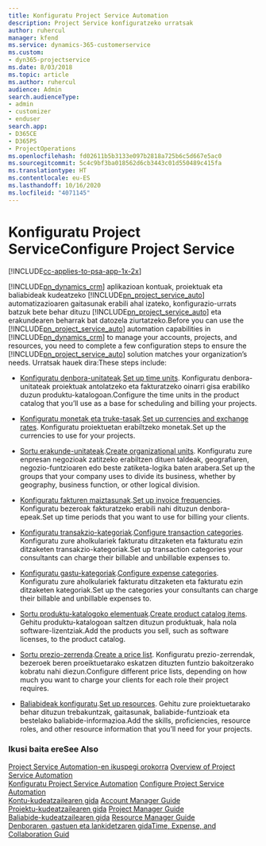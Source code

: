 ```yaml
---
title: Konfiguratu Project Service Automation
description: Project Service konfiguratzeko urratsak
author: ruhercul
manager: kfend
ms.service: dynamics-365-customerservice
ms.custom:
- dyn365-projectservice
ms.date: 8/03/2018
ms.topic: article
ms.author: ruhercul
audience: Admin
search.audienceType:
- admin
- customizer
- enduser
search.app:
- D365CE
- D365PS
- ProjectOperations
ms.openlocfilehash: fd02611b5b3133e097b2818a725b6c5d667e5ac0
ms.sourcegitcommit: 5c4c9bf3ba018562d6cb3443c01d550489c415fa
ms.translationtype: HT
ms.contentlocale: eu-ES
ms.lasthandoff: 10/16/2020
ms.locfileid: "4071145"
---
```

# <a name="configure-project-service"></a><span data-ttu-id="3936e-103">Konfiguratu Project Service</span><span class="sxs-lookup"><span data-stu-id="3936e-103">Configure Project Service</span></span>

[!INCLUDE[cc-applies-to-psa-app-1x-2x](../includes/cc-applies-to-psa-app-1x-2x.md)]

<span data-ttu-id="3936e-104">[!INCLUDE[pn_dynamics_crm](../includes/pn-dynamics-crm.md)] aplikazioan kontuak, proiektuak eta baliabideak kudeatzeko [!INCLUDE[pn_project_service_auto](../includes/pn-project-service-auto.md)] automatizazioaren gaitasunak erabili ahal izateko, konfigurazio-urrats batzuk bete behar dituzu [!INCLUDE[pn_project_service_auto](../includes/pn-project-service-auto.md)] eta erakundearen beharrak bat datozela ziurtatzeko.</span><span class="sxs-lookup"><span data-stu-id="3936e-104">Before you can use the [!INCLUDE[pn_project_service_auto](../includes/pn-project-service-auto.md)] automation capabilities in [!INCLUDE[pn_dynamics_crm](../includes/pn-dynamics-crm.md)] to manage your accounts, projects, and resources, you need to complete a few configuration steps to ensure the [!INCLUDE[pn_project_service_auto](../includes/pn-project-service-auto.md)] solution matches your organization’s needs.</span></span> <span data-ttu-id="3936e-105">Urratsak hauek dira:</span><span class="sxs-lookup"><span data-stu-id="3936e-105">These steps include:</span></span>  
  
-   <span data-ttu-id="3936e-106">[Konfiguratu denbora-unitateak](../psa/set-up-time-units.md).</span><span class="sxs-lookup"><span data-stu-id="3936e-106">[Set up time units](../psa/set-up-time-units.md).</span></span> <span data-ttu-id="3936e-107">Konfiguratu denbora-unitateak proiektuak antolatzeko eta fakturatzeko oinarri gisa erabiliko duzun produktu-katalogoan.</span><span class="sxs-lookup"><span data-stu-id="3936e-107">Configure the time units in the product catalog that you’ll use as a base for scheduling and billing your projects.</span></span>  
  
-   <span data-ttu-id="3936e-108">[Konfiguratu monetak eta truke-tasak](../psa/set-up-currencies-exchange-rates.md).</span><span class="sxs-lookup"><span data-stu-id="3936e-108">[Set up currencies and exchange rates](../psa/set-up-currencies-exchange-rates.md).</span></span> <span data-ttu-id="3936e-109">Konfiguratu proiektuetan erabiltzeko monetak.</span><span class="sxs-lookup"><span data-stu-id="3936e-109">Set up the currencies to use for your projects.</span></span>  
  
-   <span data-ttu-id="3936e-110">[Sortu erakunde-unitateak](../psa/create-organizational-units.md).</span><span class="sxs-lookup"><span data-stu-id="3936e-110">[Create organizational units](../psa/create-organizational-units.md).</span></span> <span data-ttu-id="3936e-111">Konfiguratu zure enpresan negozioak zatitzeko erabiltzen dituen taldeak, geografiaren, negozio-funtzioaren edo beste zatiketa-logika baten arabera.</span><span class="sxs-lookup"><span data-stu-id="3936e-111">Set up the groups that your company uses to divide its business, whether by geography, business function, or other logical division.</span></span>  
  
-   <span data-ttu-id="3936e-112">[Konfiguratu fakturen maiztasunak](../psa/set-up-invoice-frequencies.md).</span><span class="sxs-lookup"><span data-stu-id="3936e-112">[Set up invoice frequencies](../psa/set-up-invoice-frequencies.md).</span></span> <span data-ttu-id="3936e-113">Konfiguratu bezeroak fakturatzeko erabili nahi dituzun denbora-epeak.</span><span class="sxs-lookup"><span data-stu-id="3936e-113">Set up time periods that you want to use for billing your clients.</span></span>  
  
-   <span data-ttu-id="3936e-114">[Konfiguratu transakzio-kategoriak](../psa/configure-transaction-categories.md).</span><span class="sxs-lookup"><span data-stu-id="3936e-114">[Configure transaction categories](../psa/configure-transaction-categories.md).</span></span> <span data-ttu-id="3936e-115">Konfiguratu zure aholkulariek fakturatu ditzaketen eta fakturatu ezin ditzaketen transakzio-kategoriak.</span><span class="sxs-lookup"><span data-stu-id="3936e-115">Set up transaction categories your consultants can charge their billable and unbillable expenses to.</span></span>  
  
-   <span data-ttu-id="3936e-116">[Konfiguratu gastu-kategoriak](../psa/configure-expense-categories.md).</span><span class="sxs-lookup"><span data-stu-id="3936e-116">[Configure expense categories](../psa/configure-expense-categories.md).</span></span> <span data-ttu-id="3936e-117">Konfiguratu zure aholkulariek fakturatu ditzaketen eta fakturatu ezin ditzaketen kategoriak.</span><span class="sxs-lookup"><span data-stu-id="3936e-117">Set up the categories your consultants can charge their billable and unbillable expenses to.</span></span>  
  
-   <span data-ttu-id="3936e-118">[Sortu produktu-katalogoko elementuak](../psa/create-product-catalog-items.md).</span><span class="sxs-lookup"><span data-stu-id="3936e-118">[Create product catalog items](../psa/create-product-catalog-items.md).</span></span> <span data-ttu-id="3936e-119">Gehitu produktu-katalogoan saltzen dituzun produktuak, hala nola software-lizentziak.</span><span class="sxs-lookup"><span data-stu-id="3936e-119">Add the products you sell, such as software licenses, to the product catalog.</span></span>  
  
-   <span data-ttu-id="3936e-120">[Sortu prezio-zerrenda](../psa/create-price-list.md).</span><span class="sxs-lookup"><span data-stu-id="3936e-120">[Create a price list](../psa/create-price-list.md).</span></span> <span data-ttu-id="3936e-121">Konfiguratu prezio-zerrendak, bezeroek beren proeiktuetarako eskatzen dituzten funtzio bakoitzerako kobratu nahi diezun.</span><span class="sxs-lookup"><span data-stu-id="3936e-121">Configure different price lists, depending on how much you want to charge your clients for each role their project requires.</span></span>  
  
-   <span data-ttu-id="3936e-122">[Baliabideak konfiguratu](../psa/set-up-resources.md).</span><span class="sxs-lookup"><span data-stu-id="3936e-122">[Set up resources](../psa/set-up-resources.md).</span></span> <span data-ttu-id="3936e-123">Gehitu zure proiektuetarako behar dituzun trebakuntzak, gaitasunak, baliabide-funtzioak eta bestelako baliabide-informazioa.</span><span class="sxs-lookup"><span data-stu-id="3936e-123">Add the skills, proficiencies, resource roles, and other resource information that you’ll need for your projects.</span></span>  
  
### <a name="see-also"></a><span data-ttu-id="3936e-124">Ikusi baita ere</span><span class="sxs-lookup"><span data-stu-id="3936e-124">See Also</span></span>  
 <span data-ttu-id="3936e-125">[Project Service Automation-en ikuspegi orokorra](../psa/overview.md) </span><span class="sxs-lookup"><span data-stu-id="3936e-125">[Overview of Project Service Automation](../psa/overview.md) </span></span>  
 <span data-ttu-id="3936e-126">[Konfiguratu Project Service Automation](../psa/configure.md) </span><span class="sxs-lookup"><span data-stu-id="3936e-126">[Configure Project Service Automation](../psa/configure.md) </span></span>  
 <span data-ttu-id="3936e-127">[Kontu-kudeatzailearen gida](../psa/account-manager-guide.md) </span><span class="sxs-lookup"><span data-stu-id="3936e-127">[Account Manager Guide](../psa/account-manager-guide.md) </span></span>  
 <span data-ttu-id="3936e-128">[Proiektu-kudeatzailearen gida](../psa/project-manager-guide.md) </span><span class="sxs-lookup"><span data-stu-id="3936e-128">[Project Manager Guide](../psa/project-manager-guide.md) </span></span>  
 <span data-ttu-id="3936e-129">[Baliabide-kudeatzailearen gida](../psa/resource-manager-guide.md) </span><span class="sxs-lookup"><span data-stu-id="3936e-129">[Resource Manager Guide](../psa/resource-manager-guide.md) </span></span>  
 [<span data-ttu-id="3936e-130">Denboraren, gastuen eta lankidetzaren gida</span><span class="sxs-lookup"><span data-stu-id="3936e-130">Time, Expense, and Collaboration Guid</span></span>](../psa/time-expense-collaboration-guide.md)
